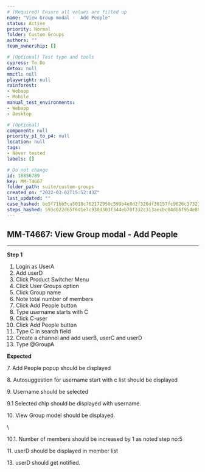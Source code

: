 ```yaml
---
# (Required) Ensure all values are filled up
name: "View Group modal -  Add People"
status: Active
priority: Normal
folder: Custom Groups
authors: ""
team_ownership: []

# (Optional) Test type and tools
cypress: To Do
detox: null
mmctl: null
playwright: null
rainforest: 
- Webapp
- Mobile
manual_test_environments: 
- Webapp
- Desktop

# (Optional)
component: null
priority_p1_to_p4: null
location: null
tags: 
- Never tested
labels: []

# Do not change
id: 18856789
key: MM-T4667
folder_path: suite/custom-groups
created_on: "2022-03-02T15:52:43Z"
last_updated: ""
case_hashed: be5f71bb5ca5018c762172950c599b4e8d2f326df36157fc9626c373219214e1e5efbb5436f47808a2dd438e44df638e
steps_hashed: 593c022d65f6d1e7c930d303f344eb70f332c313aecbc04db6f954e88cffb706a6b3cbf556e782e7cb96bd0b2270ecae
---
```


## MM-T4667: View Group modal - Add People

---

**Step 1**

1. Login as UserA
2. Add userD
3. Click Product Switcher Menu 
4. Click User Groups option
5. Click Group name
6. Note total number of members
7. Click Add People button
8. Type username starts with C
9. Click C-user
10. Click Add People button
11. Type C in search field 
12. Create a channel and add userB, userC and userD
13. Type @GroupA

**Expected**

7\. Add People popup should be displayed

8\. Autosuggestion for username start with c list should be displayed 

9\. Username should be selected

9.1 Selected chip should be displayed with username.

10\. View Group model should be displayed.

\\

10.1. Number of members should be increased by 1 as noted step no:5 

11. userD should be displayed in member list

13\. userD should get notified.
